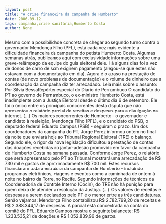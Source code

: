 ```yaml
---
layout: post
title: "A crise financeira da campanha de Humberto"
date: 2006-09-12
tags: campanha,crise sanitária,Humberto Costa
author: None
---
```

Mesmo com a possibilidade concreta de chegar ao segundo turno contra o governador Mendonça Filho (PFL), está cada vez mais evidente a dificuldade financeira da campanha do petista Humberto Costa.
Algumas semanas atrás, publicamos aqui com exclusividade informações sobre uma greve-relâmpago da equipe do guia eleitoral dele. Há alguns dias foi a vez de donos de carro de som exigirem pagamento (alegou-se que estes não estavam com a documentação em dia).
Agora é o atraso na prestação de contas (de novo problemas de documentação) e o volume de dinheiro que a coordenação da campanha diz ter arrecadado.
Leia mais sobre o assunto:
Por Silvia BessaRepórter especial do Diario de Pernambuco
O candidato do PT ao governo de Pernambuco, o ex-ministro Humberto Costa, está inadimplente com a Justiça Eleitoral desde o último dia 6 de setembro. Ele foi o único entre os principais concorrentes desta disputa que não apresentou o relatório parcial de receitas e despesas para a divulgação na internet. 
(...)
Os maiores concorrentes de Humberto - o governador e candidato à reeleição, Mendonça Filho (PFL), e o candidato do PSB, o deputado federal Eduardo Campos (PSB) - seguiram o prazo. Um dos coordenadores da campanha do PT, Jorge Perez informou ontem no final da noite que enviará hoje ao Tribunal Regional Eleitoral (TRE) o balanço. Segundo ele, o rigor da nova legislação dificultou a prestação de contas das doações recebidas no jantar-adesão promovido em favor da campanha de Humberto Costa na semana passada. 
Conforme Jorge Perez, o relatório que será apresentado pelo PT ao Tribunal mostrará uma arrecadação de R$ 730 mil e gastos de aproximadamente R$ 700 mil. Estes recursos financiaram toda a estrutura da campanha de Humberto - incluindo programas eletrônicos, viagens e eventos como a caminhada de ontem à noite no bairro da Torre, no Recife.
Segundo informações de técnicos da Coordenadoria de Controle Interno (Cocin), do TRE não há punição para quem deixa de atender a resolução da Justiça. 
(...)
&nbsp;Os valores de receitas e despesas a serem declarados pelo PT é o menor entre as três candidaturas. Senão vejamos: Mendonça Filho contabilizou R$ 2.782.799,20 de receitas e R$ 2.388.344,17 de despesas. A parcial está concentrada na conta do comitê do PFL. Eduardo Campos mostra o seguinte balancete: R$ 1.233.535,21 de doações e R$ 1.052.839,96 de gastos. 